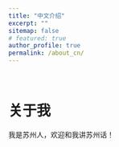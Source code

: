 ```yaml
---
title: "中文介绍"
excerpt: ""
sitemap: false
# featured: true
author_profile: true
permalink: /about_cn/
---
```

&nbsp;
&nbsp;


</ul>

# 关于我

我是苏州人，欢迎和我讲苏州话！

